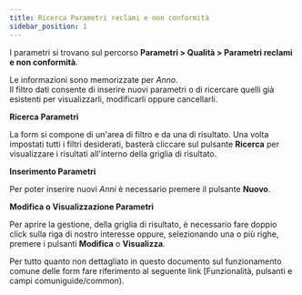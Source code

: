 ```yaml
---
title: Ricerca Parametri reclami e non conformità
sidebar_position: 1
---
```


I parametri si trovano sul percorso **Parametri > Qualità > Parametri reclami e non conformità**.   

Le informazioni sono memorizzate per *Anno*.   
Il filtro dati consente di inserire nuovi parametri o di ricercare quelli già esistenti per visualizzarli, modificarli oppure cancellarli.   

**Ricerca Parametri**

La form si compone di un'area di filtro e da una di risultato. Una volta impostati tutti i filtri desiderati, basterà cliccare sul pulsante **Ricerca** per visualizzare i risultati all'interno della griglia di risultato.   

**Inserimento Parametri**

Per poter inserire nuovi *Anni* è necessario premere il pulsante **Nuovo**.   

**Modifica o Visualizzazione Parametri**

Per aprire la gestione, della griglia di risultato, è necessario fare doppio click sulla riga di nostro interesse oppure, selezionando una o più righe, premere i pulsanti **Modifica** o **Visualizza**.   

Per tutto quanto non dettagliato in questo documento sul funzionamento comune delle form fare riferimento al seguente link [Funzionalità, pulsanti e campi comuniguide/common).